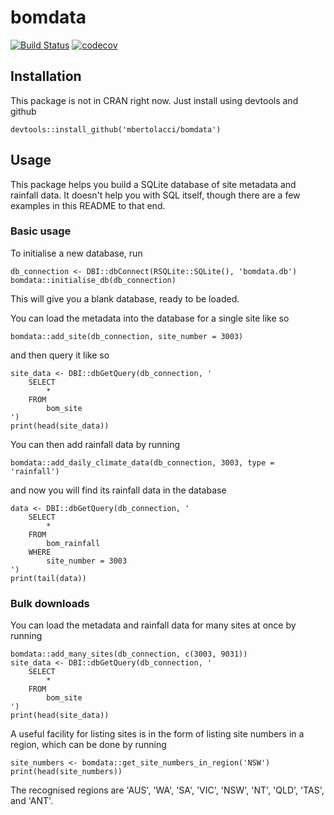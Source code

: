 # bomdata

[![Build Status](https://travis-ci.org/mbertolacci/bomdata.svg?branch=master)](https://travis-ci.org/mbertolacci/bomdata)
[![codecov](https://codecov.io/gh/mbertolacci/bomdata/branch/master/graph/badge.svg)](https://codecov.io/gh/mbertolacci/bomdata)

## Installation

This package is not in CRAN right now. Just install using devtools and github

    devtools::install_github('mbertolacci/bomdata')

## Usage

This package helps you build a SQLite database of site metadata and rainfall data. It doesn't help you with SQL itself, though there are a few examples in this README to that end.

### Basic usage

To initialise a new database, run

    db_connection <- DBI::dbConnect(RSQLite::SQLite(), 'bomdata.db')
    bomdata::initialise_db(db_connection)

This will give you a blank database, ready to be loaded.

You can load the metadata into the database for a single site like so

    bomdata::add_site(db_connection, site_number = 3003)

and then query it like so

    site_data <- DBI::dbGetQuery(db_connection, '
        SELECT
            *
        FROM
            bom_site
    ')
    print(head(site_data))

You can then add rainfall data by running

    bomdata::add_daily_climate_data(db_connection, 3003, type = 'rainfall')

and now you will find its rainfall data in the database

    data <- DBI::dbGetQuery(db_connection, '
        SELECT
            *
        FROM
            bom_rainfall
        WHERE
            site_number = 3003
    ')
    print(tail(data))

### Bulk downloads

You can load the metadata and rainfall data for many sites at once by running

    bomdata::add_many_sites(db_connection, c(3003, 9031))
    site_data <- DBI::dbGetQuery(db_connection, '
        SELECT
            *
        FROM
            bom_site
    ')
    print(head(site_data))

A useful facility for listing sites is in the form of listing site numbers in a region, which can be done by running

    site_numbers <- bomdata::get_site_numbers_in_region('NSW')
    print(head(site_numbers))

The recognised regions are 'AUS', 'WA', 'SA', 'VIC', 'NSW', 'NT', 'QLD', 'TAS', and 'ANT'.
